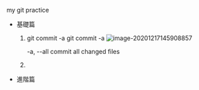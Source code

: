my git practice

- 基礎篇

  1. git commit -a
     git commit -a
     ![image-20201217145908857](.attachments/image-20201217145908857.png)

      -a, --all             commit all changed files

  2. 

- 進階篇





